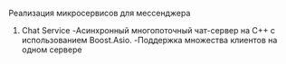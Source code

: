 Реализация микросервисов для мессенджера

1. Chat Service
    -Асинхронный многопоточный чат-сервер на C++ с использованием Boost.Asio.
    -Поддержка множества клиентов на одном сервере